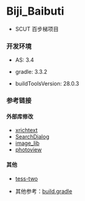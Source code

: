 # Biji_Baibuti
+ SCUT 百步梯项目

### 开发环境
+ AS: 3.4
+ gradle: 3.3.2

+ buildToolsVersion: 28.0.3

### 参考链接

#### 外部库修改
+ [xrichtext](https://github.com/sendtion/XRichText)
+ [SearchDialog](https://github.com/wenwenwen888/SearchDialog)
+ [image_lib](https://github.com/zhangphil/WeiXinPictureTool)
+ [photoview](https://github.com/bm-x/PhotoView)

#### 其他
+ [tess-two](https://github.com/rmtheis/tess-two)

+ 其他参考：[build.gradle](https://github.com/Aoi-hosizora/Biji_Baibuti/blob/master/app/build.gradle)